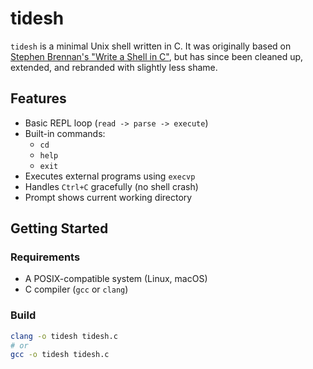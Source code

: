 # tidesh

`tidesh` is a minimal Unix shell written in C. It was originally based on [Stephen Brennan's "Write a Shell in C"](https://brennan.io/2015/01/16/write-a-shell-in-c/), but has since been cleaned up, extended, and rebranded with slightly less shame.

## Features

- Basic REPL loop (`read -> parse -> execute`)
- Built-in commands:
  - `cd`
  - `help`
  - `exit`
- Executes external programs using `execvp`
- Handles `Ctrl+C` gracefully (no shell crash)
- Prompt shows current working directory

## Getting Started

### Requirements

- A POSIX-compatible system (Linux, macOS)
- C compiler (`gcc` or `clang`)

### Build

```bash
clang -o tidesh tidesh.c
# or
gcc -o tidesh tidesh.c
